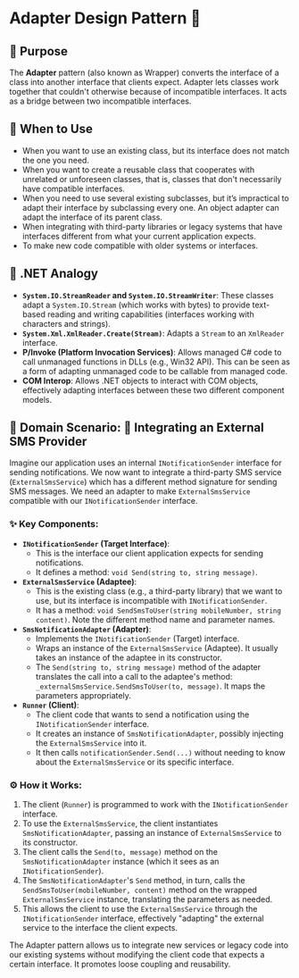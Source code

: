 ﻿# Adapter Design Pattern 🔌

## 📜 Purpose
The **Adapter** pattern (also known as Wrapper) converts the interface of a class into another interface that clients expect. Adapter lets classes work together that couldn't otherwise because of incompatible interfaces. It acts as a bridge between two incompatible interfaces.

## 🤔 When to Use
*   When you want to use an existing class, but its interface does not match the one you need.
*   When you want to create a reusable class that cooperates with unrelated or unforeseen classes, that is, classes that don't necessarily have compatible interfaces.
*   When you need to use several existing subclasses, but it’s impractical to adapt their interface by subclassing every one. An object adapter can adapt the interface of its parent class.
*   When integrating with third-party libraries or legacy systems that have interfaces different from what your current application expects.
*   To make new code compatible with older systems or interfaces.

## 🌟 .NET Analogy
*   **`System.IO.StreamReader` and `System.IO.StreamWriter`**: These classes adapt a `System.IO.Stream` (which works with bytes) to provide text-based reading and writing capabilities (interfaces working with characters and strings).
*   **`System.Xml.XmlReader.Create(Stream)`**: Adapts a `Stream` to an `XmlReader` interface.
*   **P/Invoke (Platform Invocation Services)**: Allows managed C# code to call unmanaged functions in DLLs (e.g., Win32 API). This can be seen as a form of adapting unmanaged code to be callable from managed code.
*   **COM Interop**: Allows .NET objects to interact with COM objects, effectively adapting interfaces between these two different component models.

## 🚀 Domain Scenario: 📲 Integrating an External SMS Provider
Imagine our application uses an internal `INotificationSender` interface for sending notifications. We now want to integrate a third-party SMS service (`ExternalSmsService`) which has a different method signature for sending SMS messages. We need an adapter to make `ExternalSmsService` compatible with our `INotificationSender` interface.

### ✨ Key Components:
*   **`INotificationSender` (Target Interface)**:
    *   This is the interface our client application expects for sending notifications.
    *   It defines a method: `void Send(string to, string message)`.
*   **`ExternalSmsService` (Adaptee)**:
    *   This is the existing class (e.g., a third-party library) that we want to use, but its interface is incompatible with `INotificationSender`.
    *   It has a method: `void SendSmsToUser(string mobileNumber, string content)`. Note the different method name and parameter names.
*   **`SmsNotificationAdapter` (Adapter)**:
    *   Implements the `INotificationSender` (Target) interface.
    *   Wraps an instance of the `ExternalSmsService` (Adaptee). It usually takes an instance of the adaptee in its constructor.
    *   The `Send(string to, string message)` method of the adapter translates the call into a call to the adaptee's method: `_externalSmsService.SendSmsToUser(to, message)`. It maps the parameters appropriately.
*   **`Runner` (Client)**:
    *   The client code that wants to send a notification using the `INotificationSender` interface.
    *   It creates an instance of `SmsNotificationAdapter`, possibly injecting the `ExternalSmsService` into it.
    *   It then calls `notificationSender.Send(...)` without needing to know about the `ExternalSmsService` or its specific interface.

### ⚙️ How it Works:
1.  The client (`Runner`) is programmed to work with the `INotificationSender` interface.
2.  To use the `ExternalSmsService`, the client instantiates `SmsNotificationAdapter`, passing an instance of `ExternalSmsService` to its constructor.
3.  The client calls the `Send(to, message)` method on the `SmsNotificationAdapter` instance (which it sees as an `INotificationSender`).
4.  The `SmsNotificationAdapter`'s `Send` method, in turn, calls the `SendSmsToUser(mobileNumber, content)` method on the wrapped `ExternalSmsService` instance, translating the parameters as needed.
5.  This allows the client to use the `ExternalSmsService` through the `INotificationSender` interface, effectively "adapting" the external service to the interface the client expects.

The Adapter pattern allows us to integrate new services or legacy code into our existing systems without modifying the client code that expects a certain interface. It promotes loose coupling and reusability.

